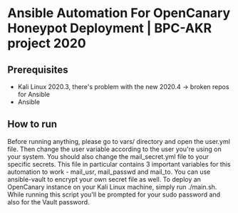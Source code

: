 # Ansible Automation For OpenCanary Honeypot Deployment | BPC-AKR project 2020

## Prerequisites
* Kali Linux 2020.3, there's problem with the new 2020.4 -> broken repos for Ansible
* Ansible

## How to run
Before running anything, please go to vars/ directory and open the user.yml file. Then change the user variable according to the user you're using on your system.  You should also change the mail_secret.yml file to your specific secrets.  This file in particular contains 3 important variables for this automation to work - mail_usr, mail_passwd and mail_to.  You can use ansible-vault to encrypt your own secret file as well.  To deploy an OpenCanary instance on your Kali Linux machine, simply run ./main.sh.
While running this script you'll be prompted for your sudo password and also for the Vault password.
